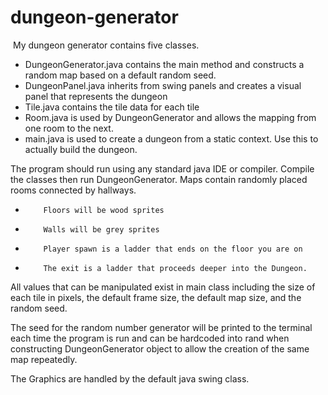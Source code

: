 ﻿# dungeon-generator
﻿
﻿My dungeon generator contains five classes.  
 * DungeonGenerator.java contains the main method and constructs a random map based on a default random seed.
 * DungeonPanel.java inherits from swing panels and creates a visual panel that represents the dungeon
 * Tile.java contains the tile data for each tile
 * Room.java is used by DungeonGenerator and allows the mapping from one room to the next.
 * main.java is used to create a dungeon from a static context.  Use this to actually build the dungeon.

﻿The program should run using any standard java IDE or compiler.  Compile the classes then run DungeonGenerator.  Maps contain randomly placed rooms connected by hallways.  
*         Floors will be wood sprites
*         Walls will be grey sprites
*         Player spawn is a ladder that ends on the floor you are on
*         The exit is a ladder that proceeds deeper into the Dungeon.

﻿All values that can be manipulated exist in main class including the size of each tile in pixels, the default frame size, the default map size, and the random seed.

﻿The seed for the random number generator will be printed to the terminal each time the program is run and can be hardcoded into rand when constructing DungeonGenerator object to allow the creation of the same map repeatedly.
 
﻿The Graphics are handled by the default java swing class.
